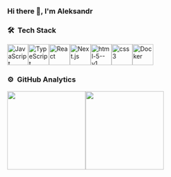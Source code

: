 ### Hi there 👋, I'm Aleksandr

### 🛠 &nbsp;Tech Stack
<div style="display: flex;">
  <img width="48" height="48" src="https://img.icons8.com/color/48/javascript--v1.png" alt="JavaScript" title="JavaScript"/>
  <img width="48" height="48" src="https://img.icons8.com/color/48/typescript.png" alt="TypeScript"  title="TypeScript"/>
  <img width="48" height="48" src="https://img.icons8.com/color/48/react-native.png" alt="React"  title="React"/>
  <img width="48" height="48" src="https://img.icons8.com/color/48/nextjs.png" alt="Next.js" title="Next.js"/>
  <img width="48" height="48" src="https://img.icons8.com/color/48/html-5--v1.png" alt="html-5--v1" title="HTML"/>
  <img width="48" height="48" src="https://img.icons8.com/color/48/css3.png" alt="css3" title="CSS"/>
  <img width="48" height="48" src="https://img.icons8.com/color/48/docker.png" alt="Docker"  title="Docker"/>
</div>


### ⚙️ &nbsp;GitHub Analytics
<div style="display: flex;">
  <img height="180em" src="https://github-readme-stats.vercel.app/api?username=kruglyakov-ak&show_icons=true&theme=dark&include_all_commits=true&count_private=true#gh-dark-mode-only"/>
   <img height="180em" src="https://github-readme-stats.vercel.app/api/top-langs/?username=kruglyakov-ak&layout=compact&theme=dark&hide=c%23,Handlebars#gh-light-mode-only"/>
</div>

